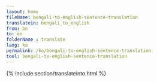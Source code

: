 ```yaml
---
layout: home
fileName: bengali-to-english-sentence-translation
translatein: bengali_to_english
from: bn
to: en
folderName : translate
lang: ko
permalink: /ko/bengali-to-english-sentence-translation
tool: bengali-to-english-sentence-translation
---
```

{% include section/translateinto.html %}